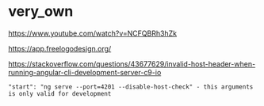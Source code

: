 # very_own

https://www.youtube.com/watch?v=NCFQBRh3hZk

https://app.freelogodesign.org/

https://stackoverflow.com/questions/43677629/invalid-host-header-when-running-angular-cli-development-server-c9-io

    "start": "ng serve --port=4201 --disable-host-check" - this arguments is only valid for development